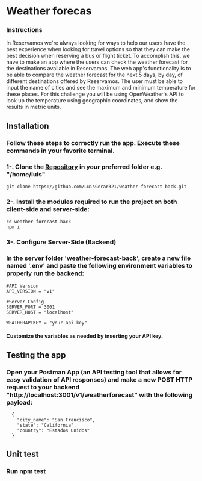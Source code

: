 # Weather forecas

### Instructions

In Reservamos we're always looking for ways to help our users have the best
experience when looking for travel options so that they can make the best decision
when reserving a bus or flight ticket. To accomplish this, we have to make an app where
the users can check the weather forecast for the destinations available in Reservamos.
The web app's functionality is to be able to compare the weather forecast for the next 5
days, by day, of different destinations offered by Reservamos. The user must be able to
input the name of cities and see the maximum and minimum temperature for these
places.
For this challenge you will be using OpenWeather's API to look up the temperature
using geographic coordinates, and show the results in metric units.

## Installation

### Follow these steps to correctly run the app. Execute these commands in your favorite terminal.

### 1-. Clone the [Repository](https://github.com/LuisGerar321/weather-forecast-back) in your preferred folder e.g. "/home/luis"

```
git clone https://github.com/LuisGerar321/weather-forecast-back.git
```

### 2-. Install the modules required to run the project on both client-side and server-side:

```
cd weather-forecast-back
npm i
```

### 3-. Configure Server-Side (Backend)

### In the server folder 'weather-forecast-back', create a new file named '.env' and paste the following environment variables to properly run the backend:

```
#API Version
API_VERSION = "v1"

#Server Config
SERVER_PORT = 3001
SERVER_HOST = "localhost"

WEATHERAPIKEY = "your api key"
```

#### Customize the variables as needed by inserting your API key.

## Testing the app

### Open your Postman App (an API testing tool that allows for easy validation of API responses) and make a new POST HTTP request to your backend "http://localhost:3001/v1/weatherforecast" with the following payload:

```
  {
    "city_name": "San Francisco",
    "state": "California",
    "country": "Estados Unidos"
  }

```

## Unit test

### Run npm test
